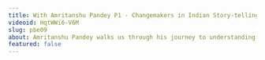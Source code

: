 ```yaml
---
title: With Amritanshu Pandey P1 - Changemakers in Indian Story-telling, Comparative Linguistics, PIE
videoid: HqtWWi6-V6M
slug: pbe09
about: Amritanshu Pandey walks us through his journey to understanding history as it's NOT taught, AIT and its sociological and political impact, and learning from the best minds in the field. Part 1 of our conversation covers PIE and his journey towards understanding Indian history through the quagmire of misinformation most of us go through in the Indian education system.
featured: false
---
```

